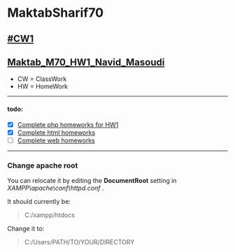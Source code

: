 # MaktabSharif70

## [#CW1](CW-01)

## [Maktab_M70_HW1_Navid_Masoudi](HW-01)

- CW = ClassWork
- HW = HomeWork

---

#### todo:

- [x] [Complete php homeworks for HW1](HW-01/php)
- [x] [Complete html homeworks](HW-01/html)
- [ ] [Complete web homeworks](HW-01/web)

---

### Change apache root

You can relocate it by editing the **DocumentRoot** setting in _XAMPP\apache\conf\httpd.conf_ .

It should currently be:

> C:/xampp/htdocs

Change it to:

> C:/Users/PATH/TO/YOUR/DIRECTORY
